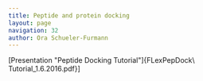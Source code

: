 ```yaml
---
title: Peptide and protein docking
layout: page
navigation: 32
author: Ora Schueler-Furmann
---
```


[Presentation "Peptide Docking Tutorial"]{FLexPepDock\ Tutorial_1.6.2016.pdf}]
